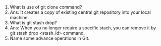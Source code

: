 1) What is use of git clone command?
2) Ans: It creates a copy of existing central git repository into your local machine.
3) What is git stash drop?
4) Ans: When you no longer require a specific stach, you can remove it by git stash drop <stash_id> command.
5) Name some advance operations in Git.

